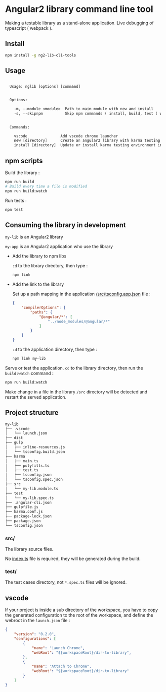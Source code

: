 # Angular2 library command line tool 

Making a testable library as a stand-alone application.
Live debugging of typescript ( webpack ).

## Install

```bash
npm install -g ng2-lib-cli-tools
```

## Usage
```txt
  
  Usage: nglib [options] [command]


  Options:

    -m, --module <module>  Path to main module with new and install
    -s, --skipnpm          Skip npm commands ( install, build, test ) with new and install
    

  Commands:

    vscode               Add vscode chrome launcher
    new [directory]      Create an angular2 library with karma testing environment
    install [directory]  Update or install karma testing environment in an exixting library

```

## npm scripts

Build the library :
```bash
npm run build
# Build every time a file is modified
npm run build:watch
```

Run tests :
```bash
npm test
```

## Consuming the library in development

`my-lib` is an Angular2 library

`my-app` is an Angular2 application who use the library 

* Add the library to npm libs
    
    `cd` to the library directory, then type :
    ```bash
    npm link
    ```
* Add the link to the library

    Set up a path mapping in the application [/src/tsconfig.app.json]() file :

    ```json
    {
        "compilerOptions": {
            "paths": {
                "@angular/*": [
                    "../node_modules/@angular/*"
                ]
            }
        }
    }
    ```

    `cd` to the application directory, then type :

    ```bash
    npm link my-lib
    ```
Serve or test the application.
`cd` to the library directory, then run the `build:watch` command :
```bash
npm run build:watch
```
Make change in a file in the library `/src` directory will be detected and restart the served application.

## Project structure

```txt
my-lib
├── .vscode
│   └── launch.json
├── dist
├── gulp
│   ├── inline-resources.js
│   └── tsconfig.build.json
├── karma
│   ├── main.ts
│   ├── polyfills.ts
│   ├── test.ts
│   ├── tsconfig.json
│   └── tsconfig.spec.json
├── src
│   └── my-lib.module.ts
├── test
│   └── my-lib.spec.ts
├── .angular-cli.json
├── gulpfile.js
├── karma.conf.js
├── package-lock.json
├── package.json
└── tsconfig.json
```

### src/

The library source files.

No [index.ts]() file is required, they will be generated during the build.

### test/

The test cases directory, not `*.spec.ts` files will be ignored.

## vscode

If your project is inside a sub directory of the workspace, you have to copy the generated configuration to the root of the workspace, and define the webroot in the `launch.json` file :
```json
{
    "version": "0.2.0",
    "configurations": [
        {
            "name": "Launch Chrome",
            "webRoot": "${workspaceRoot}/dir-to-library",
        },
        {
            "name": "Attach to Chrome",
            "webRoot": "${workspaceRoot}/dir-to-library"
        }
    ]
}
``` 
